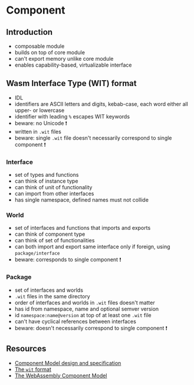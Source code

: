 # Component



## Introduction

- composable module
- builds on top of core module
- can't export memory unlike core module
- enables capability-based, virtualizable interface



## Wasm Interface Type (WIT) format

- IDL
- identifiers are ASCII letters and digits, kebab-case, each word either all upper- or lowercase
- identifier with leading `%` escapes WIT keywords
- beware: no Unicode ❗️
- written in `.wit` files
- beware: single `.wit` file doesn't necessarily correspond to single component ❗️

### Interface

- set of types and functions
- can think of instance type
- can think of unit of functionality
- can import from other interfaces
- has single namespace, defined names must not collide

### World

- set of interfaces and functions that imports and exports
- can think of component type
- can think of set of functionalities
- can both import and export same interface only if foreign, using `package/interface`
- beware: corresponds to single component ❗️

### Package

- set of interfaces and worlds
- `.wit` files in the same directory
- order of interfaces and worlds in `.wit` files doesn't matter
- has id from namespace, name and optional semver version
- id `namespace:name@version` at top of at least one `.wit` file
- can't have cyclical references between interfaces
- beware: doesn't necessarily correspond to single component ❗️



## Resources

- [Component Model design and specification](https://github.com/WebAssembly/component-model/tree/d1f47566f7aa9c8ab7bae2826eb9d123b2196512)
- [The `wit` format](https://github.com/WebAssembly/component-model/blob/d1f47566f7aa9c8ab7bae2826eb9d123b2196512/design/mvp/WIT.md)
- [The WebAssembly Component Model](https://component-model.bytecodealliance.org/)

